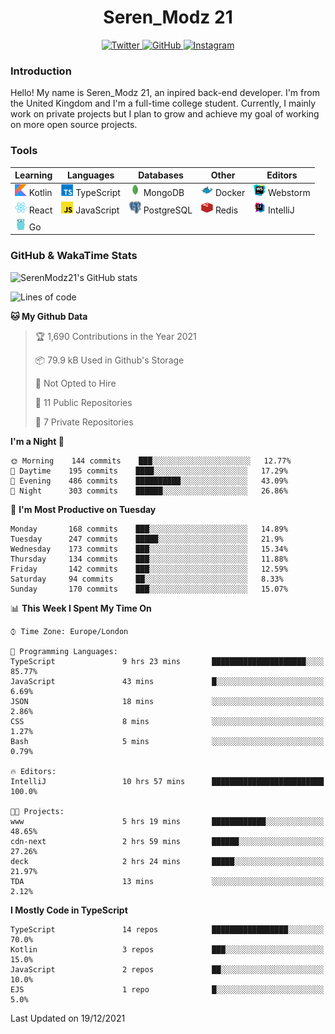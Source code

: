 <div align="center">
  <h1>Seren_Modz 21</h1>
  <a href="https://twitter.com/SerenModz21">
    <img alt="Twitter" src="https://img.shields.io/badge/twitter%20-%231DA1F2.svg?&style=for-the-badge&logo=Twitter&logoColor=white">
  </a>
  <a href="https://github.com/SerenModz21">
    <img alt="GitHub" src="https://img.shields.io/badge/github%20-%23121011.svg?&style=for-the-badge&logo=github&logoColor=white">
  </a>
  <a href="https://www.instagram.com/serenmodz21">
    <img alt="Instagram" src="https://img.shields.io/badge/instagram%20-%23E4405F.svg?&style=for-the-badge&logo=Instagram&logoColor=white">
  </a>
</div>

### Introduction

Hello! My name is Seren_Modz 21, an inpired back-end developer. I'm from the United Kingdom and I'm a full-time college student. Currently, I mainly work on private projects but I plan to grow and achieve my goal of working on more open source projects. 

### Tools

 **Learning**                                        | **Languages**                                               | **Databases**                                               | **Other**                                           | **Editors**                                                  
-----------------------------------------------------|-------------------------------------------------------------|-------------------------------------------------------------|-----------------------------------------------------|--------------------------------------------------------------
 <img width="19px" src="./assets/kotlin.svg"> Kotlin | <img width="19px" src="./assets/typescript.svg"> TypeScript | <img width="19px" src="./assets/mongodb.svg"> MongoDB       | <img width="19px" src="./assets/docker.svg"> Docker | <img width="19px" src="./assets/webstorm.svg"> Webstorm      
 <img width="19px" src="./assets/react.svg"> React   | <img width="19px" src="./assets/javascript.svg"> JavaScript | <img width="19px" src="./assets/postgresql.svg"> PostgreSQL | <img width="19px" src="./assets/redis.svg"> Redis   | <img width="19px" src="./assets/intellij-idea.svg"> IntelliJ
 <img width="19px" src="./assets/go.svg"> Go         |                                                             |                                                             |                                                     |                                                                                                               

### GitHub & WakaTime Stats

![SerenModz21's GitHub stats](https://github-readme-stats.vercel.app/api?username=SerenModz21&show_icons=true&theme=dark)

<!--START_SECTION:waka-->
![Lines of code](https://img.shields.io/badge/From%20Hello%20World%20I%27ve%20Written-48436%20lines%20of%20code-blue)

**🐱 My Github Data** 

> 🏆 1,690 Contributions in the Year 2021
 > 
> 📦 79.9 kB Used in Github's Storage 
 > 
> 🚫 Not Opted to Hire
 > 
> 📜 11 Public Repositories 
 > 
> 🔑 7 Private Repositories  
 > 
**I'm a Night 🦉** 

```text
🌞 Morning    144 commits    ███░░░░░░░░░░░░░░░░░░░░░░   12.77% 
🌆 Daytime    195 commits    ████░░░░░░░░░░░░░░░░░░░░░   17.29% 
🌃 Evening    486 commits    ██████████░░░░░░░░░░░░░░░   43.09% 
🌙 Night      303 commits    ██████░░░░░░░░░░░░░░░░░░░   26.86%

```
📅 **I'm Most Productive on Tuesday** 

```text
Monday       168 commits    ███░░░░░░░░░░░░░░░░░░░░░░   14.89% 
Tuesday      247 commits    █████░░░░░░░░░░░░░░░░░░░░   21.9% 
Wednesday    173 commits    ███░░░░░░░░░░░░░░░░░░░░░░   15.34% 
Thursday     134 commits    ███░░░░░░░░░░░░░░░░░░░░░░   11.88% 
Friday       142 commits    ███░░░░░░░░░░░░░░░░░░░░░░   12.59% 
Saturday     94 commits     ██░░░░░░░░░░░░░░░░░░░░░░░   8.33% 
Sunday       170 commits    ███░░░░░░░░░░░░░░░░░░░░░░   15.07%

```


📊 **This Week I Spent My Time On** 

```text
⌚︎ Time Zone: Europe/London

💬 Programming Languages: 
TypeScript               9 hrs 23 mins       █████████████████████░░░░   85.77% 
JavaScript               43 mins             █░░░░░░░░░░░░░░░░░░░░░░░░   6.69% 
JSON                     18 mins             ░░░░░░░░░░░░░░░░░░░░░░░░░   2.86% 
CSS                      8 mins              ░░░░░░░░░░░░░░░░░░░░░░░░░   1.27% 
Bash                     5 mins              ░░░░░░░░░░░░░░░░░░░░░░░░░   0.79%

🔥 Editors: 
IntelliJ                 10 hrs 57 mins      █████████████████████████   100.0%

🐱‍💻 Projects: 
www                      5 hrs 19 mins       ████████████░░░░░░░░░░░░░   48.65% 
cdn-next                 2 hrs 59 mins       ██████░░░░░░░░░░░░░░░░░░░   27.26% 
deck                     2 hrs 24 mins       █████░░░░░░░░░░░░░░░░░░░░   21.97% 
TDA                      13 mins             ░░░░░░░░░░░░░░░░░░░░░░░░░   2.12%

```

**I Mostly Code in TypeScript** 

```text
TypeScript               14 repos            █████████████████░░░░░░░░   70.0% 
Kotlin                   3 repos             ███░░░░░░░░░░░░░░░░░░░░░░   15.0% 
JavaScript               2 repos             ██░░░░░░░░░░░░░░░░░░░░░░░   10.0% 
EJS                      1 repo              █░░░░░░░░░░░░░░░░░░░░░░░░   5.0%

```



 Last Updated on 19/12/2021
<!--END_SECTION:waka-->
